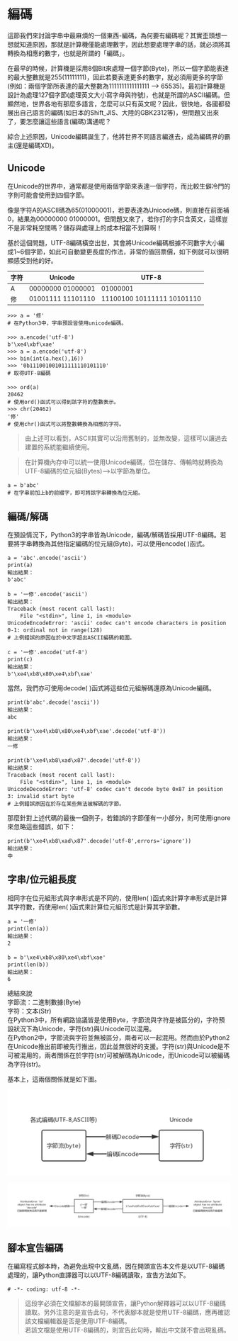 # 編碼

這節我們來討論字串中最麻煩的一個東西-編碼，為何要有編碼呢？其實歪頭想一想就知道原因，那就是計算機僅能處理數字，因此想要處理字串的話，就必須將其轉換為相應的數字，也就是所謂的「編碼」。

在最早的時候，計算機是採用8個Bit來處理一個字節\(Byte\)，所以一個字節能表達的最大整數就是255\(11111111\)，因此若要表達更多的數字，就必須用更多的字節\(例如：兩個字節所表達的最大整數為1111111111111111 --&gt; 65535\)。最初計算機是設計為處理127個字節\(處理英文大小寫字母與符號\)，也就是所謂的ASCII編碼。但顯然地，世界各地有那麼多語言，怎麼可以只有英文呢？因此，很快地，各國都發展出自己語言的編碼\(如日本的Shift\_JIS、大陸的GBK2312等\)，但問題又出來了，要怎麼讓這些語言\(編碼\)溝通呢？

綜合上述原因，Unicode編碼誕生了，他將世界不同語言編進去，成為編碼界的霸主\(還是編碼XD\)。

## Unicode

在Unicode的世界中，通常都是使用兩個字節來表達一個字符，而比較生僻冷門的字則可能會使用到四個字節。  
  
像是字符A的ASCII碼為65\(01000001\)，若要表達為Unicode碼，則直接在前面補0，結果為00000000 01000001。但問題又來了，若你打的字只含英文，這樣豈不是非常耗空間嗎？儲存與處理上的成本相當不划算啊！  
  
基於這個問題，UTF-8編碼橫空出世，其會將Unicode編碼根據不同數字大小編成1~6個字節，如此可自動變更長度的作法，非常的值回票價，如下例就可以很明顯感受到他的好。

| 字符 | Unicode | UTF-8 |
| --- | --- | --- |
| A | 00000000 01000001 | 01000001 |
| 修 | 01001111 11101110 | 11100100 10111111 10101110 |

```text
>>> a = '修'
# 在Python3中，字串預設皆使用unicode編碼。

>>> a.encode('utf-8')
b'\xe4\xbf\xae'
>>> a = a.encode('utf-8')
>>> bin(int(a.hex(),16))
>>> '0b111001001011111110101110'
# 取得UTF-8編碼

>>> ord(a)
20462
# 使用ord()函式可以得到該字符的整數表示。
>>> chr(20462)
'修'
# 使用chr()函式可以將整數轉換為相應的字符。
```

> 由上述可以看到，ASCII其實可以沿用舊制的，並無改變，這樣可以讓過去建置的系統能繼續使用。

> 在計算機內存中可以統一使用Unicode編碼，但在儲存、傳輸時就轉換為UTF-8編碼的位元組\(Bytes\)--&gt;以字節為單位。

```text
a = b'abc'
# 在字串前加上b的前綴字，即可將該字串轉換為位元組。
```

## 編碼/解碼

在預設情況下，Python3的字串皆為Unicode，編碼/解碼皆採用UTF-8編碼。若要將字串轉換為其他指定編碼的位元組\(Byte\)，可以使用encode\( \)函式。

```text
a = 'abc'.encode('ascii')
print(a)
輸出結果：
b'abc'

b = '一修'.encode('ascii')
輸出結果：
Traceback (most recent call last):
    File "<stdin>", line 1, in <module>
UnicodeEncodeError: 'ascii' codec can't encode characters in position 0-1: ordinal not in range(128)
# 上例錯誤的原因在於中文字超出ASCII編碼的範圍。

c = '一修'.encode('utf-8')
print(c)
輸出結果：
b'\xe4\xb8\x80\xe4\xbf\xae'
```

當然，我們亦可使用decode\( \)函式將這些位元組解碼還原為Unicode編碼。

```text
print(b'abc'.decode('ascii'))
輸出結果：
abc

print(b'\xe4\xb8\x80\xe4\xbf\xae'.decode('utf-8'))
輸出結果：
一修

print(b'\xe4\xb8\xad\x87'.decode('utf-8'))
輸出結果：
Traceback (most recent call last):
    File "<stdin>", line 1, in <module>
UnicodeDecodeError: 'utf-8' codec can't decode byte 0x87 in position 3: invalid start byte
# 上例錯誤原因在於存在某些無法被解碼的字節。
```

那麼針對上述代碼的最後一個例子，若錯誤的字節僅有一小部分，則可使用ignore來忽略這些錯誤，如下：

```text
print(b'\xe4\xb8\xad\x87'.decode('utf-8',errors='ignore'))
輸出結果：
中
```

## 字串/位元組長度

相同字在位元組形式與字串形式是不同的，使用len\( \)函式來計算字串形式是計算其字符數，而使用len\( \)函式來計算位元組形式是計算其字節數。

```text
a = '一修'
print(len(a))
輸出結果：
2

b = b'\xe4\xb8\x80\xe4\xbf\xae'
print(len(b))
輸出結果：
6
```

總結來說  
字節流：二進制數據\(Byte\)  
字符：文本\(Str\)  
在Python3中，所有網路協議皆是使用Byte，字節流與字符是被區分的，字符預設狀況下為Unicode，字符\(str\)與Unicode可以混用。  
在Python2中，字節流與字符並無被區分，兩者可以一起混用。然而由於Python2在Unicode推出前即被先行推出，因此並無很好的支援。字符\(str\)與Unicode是不可被混用的，兩者關係在於字符\(str\)可被解碼為Unicode，而Unicode可以被編碼為字符\(str\)。  
  
基本上，這兩個關係就是如下圖。

![&#x5B57;&#x7BC0;&#x6D41; vs. &#x5B57;&#x7B26;](.gitbook/assets/wei-ming-ming-wen-jian-1.png)

![](.gitbook/assets/wei-ming-ming-wen-jian-2.png)

## 腳本宣告編碼

在編寫程式腳本時，為避免出現中文亂碼，因在開頭宣告本文件是以UTF-8編碼處理的，讓Python直譯器可以以UTF-8編碼讀取，宣告方法如下。

```text
# -*- coding: utf-8 -*-
```

> 這段字必須在文檔腳本的最開頭宣告，讓Python解釋器可以以UTF-8編碼讀取。另外注意的是宣告此句，不代表腳本就是使用UTF-8編碼，應再確認該文檔編輯器是否是使用UTF-8編碼。  
> 若該文檔是使用UTF-8編碼的，則宣告此句時，輸出中文就不會出現亂碼。

